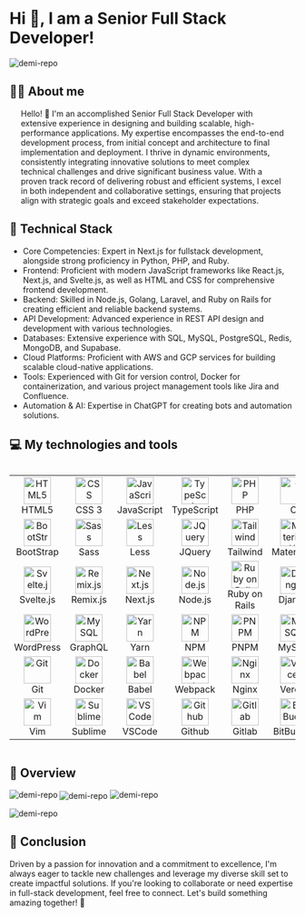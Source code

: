 <!--suppress HtmlDeprecatedAttribute -->

# Hi 👋, I am a Senior Full Stack Developer!

<img src="https://komarev.com/ghpvc/?username=demi-repo&label=Profile%20views&color=0e75b6&style=flat" alt="demi-repo" />

## 👨‍💻 About me 

<div style="padding: 0 20px;" >
Hello! 👋 I'm an accomplished Senior Full Stack Developer with extensive experience in designing and building scalable, high-performance applications. My expertise encompasses the end-to-end development process, from initial concept and architecture to final implementation and deployment. I thrive in dynamic environments, consistently integrating innovative solutions to meet complex technical challenges and drive significant business value. With a proven track record of delivering robust and efficient systems, I excel in both independent and collaborative settings, ensuring that projects align with strategic goals and exceed stakeholder expectations.
</div>

## 🔧 Technical Stack

- Core Competencies: Expert in Next.js for fullstack development,
  alongside strong proficiency in Python, PHP, and Ruby.
- Frontend: Proficient with modern JavaScript frameworks like
  React.js, Next.js, and Svelte.js, as well as HTML and CSS for
  comprehensive frontend development.
- Backend: Skilled in Node.js, Golang, Laravel, and Ruby on Rails for
  creating efficient and reliable backend systems.
- API Development: Advanced experience in REST API design and
  development with various technologies.
- Databases: Extensive experience with SQL, MySQL, PostgreSQL,
  Redis, MongoDB, and Supabase.
- Cloud Platforms: Proficient with AWS and GCP services for building
  scalable cloud-native applications.
- Tools: Experienced with Git for version control, Docker for
  containerization, and various project management tools like Jira and
  Confluence.
- Automation & AI: Expertise in ChatGPT for creating bots and
  automation solutions.

## 💻 My technologies and tools
  <div style="display: flex; align-items: center; font-size: 8px">
    <table align="center">
      <tr>
        <td align="center" width="80">
          <img src="https://skillicons.dev/icons?i=html" width="48" height="48" alt="HTML5" />
          <br>HTML5
        </td>
        <td align="center" width="80">
          <img src="https://skillicons.dev/icons?i=css" width="48" height="48" alt="CSS" />
          <br>CSS 3
        </td>
        <td align="center" width="80">
          <img src="https://skillicons.dev/icons?i=javascript" width="48" height="48" alt="JavaScript" />
          <br>JavaScript
        </td>
        <td align="center" width="80">
          <img src="https://skillicons.dev/icons?i=typescript" width="48" height="48" alt="TypeScript" />
          <br>TypeScript
        </td>
        <td align="center" width="80">
          <img src="https://skillicons.dev/icons?i=php" width="48" height="48" alt="PHP" />
          <br>PHP
        </td>
        <td align="center" width="80">
          <img src="https://skillicons.dev/icons?i=c" width="48" height="48" alt="C" />
          <br>C
        </td>
        <td align="center" width="80">
          <img src="https://skillicons.dev/icons?i=cpp" width="48" height="48" alt="C++" />
          <br>C++
        </td>
        <td align="center" width="80">
          <img src="https://skillicons.dev/icons?i=cs" width="48" height="48" alt="C#" />
          <br>C#
        </td>
        <td align="center" width="80">
          <img src="https://skillicons.dev/icons?i=python" width="48" height="48" alt="Python" />
          <br>Python
        </td>
        <td align="center" width="80">
          <img src="https://skillicons.dev/icons?i=bash" width="48" height="48" alt="Bash" />
          <br>Bash
        </td>
      </tr>
      <tr>
        <td align="center" width="80">
          <img src="https://skillicons.dev/icons?i=bootstrap" width="48" height="48" alt="BootStrap" />
          <br>BootStrap
        </td>
        <td align="center" width="80">
          <img src="https://skillicons.dev/icons?i=sass" width="48" height="48" alt="Sass" />
          <br>Sass
        </td>
        <td align="center" width="80">
          <img src="https://skillicons.dev/icons?i=less" width="48" height="48" alt="Less" />
          <br>Less
        </td>
        <td align="center" width="80">
          <img src="https://skillicons.dev/icons?i=jquery" width="48" height="48" alt="JQuery" />
          <br>JQuery
        </td>
        <td align="center" width="80">
          <img src="https://skillicons.dev/icons?i=tailwind" width="48" height="48" alt="Tailwind" />
          <br>Tailwind
        </td>
        <td align="center" width="80">
          <img src="https://skillicons.dev/icons?i=materialui" width="48" height="48" alt="MaterialUI" />
          <br>MaterialUI
        </td>
        <td align="center" width="80">
          <img src="https://skillicons.dev/icons?i=react" width="48" height="48" alt="React.js" />
          <br>React.js
        </td>
        <td align="center" width="80">
          <img src="https://skillicons.dev/icons?i=redux" width="48" height="48" alt="Redux" />
          <br>Redux
        </td>
        <td align="center" width="80">
          <img src="https://skillicons.dev/icons?i=angular" width="48" height="48" alt="Angular.js" />
          <br>Angular.js
        </td>
        <td align="center" width="80">
          <img src="https://skillicons.dev/icons?i=vue" width="48" height="48" alt="Vue.js" />
          <br>Vue.js
        </td>
      </tr>
      <tr>
        <td align="center" width="80">
          <img src="https://skillicons.dev/icons?i=svelte" width="48" height="48" alt="Svelte.js" />
          <br>Svelte.js
        </td>
        <td align="center" width="80">
          <img src="https://skillicons.dev/icons?i=remix" width="48" height="48" alt="Remix.js" />
          <br>Remix.js
        </td>
        <td align="center" width="80">
          <img src="https://skillicons.dev/icons?i=next" width="48" height="48" alt="Next.js" />
          <br>Next.js
        </td>
        <td align="center" width="80">
          <img src="https://skillicons.dev/icons?i=nodejs" width="48" height="48" alt="Node.js" />
          <br>Node.js
        </td>
        <td align="center" width="80">
          <img src="https://skillicons.dev/icons?i=ruby" width="48" height="48" alt="Ruby on Rails" />
          <br>Ruby on Rails
        </td>
        <td align="center" width="80">
          <img src="https://skillicons.dev/icons?i=django" width="48" height="48" alt="Django" />
          <br>Django
        </td>
        <td align="center" width="80">
          <img src="https://skillicons.dev/icons?i=fastapi" width="48" height="48" alt="FastAPI" />
          <br>FastAPI
        </td>
        <td align="center" width="80">
          <img src="https://skillicons.dev/icons?i=laravel" width="48" height="48" alt="Laravel" />
          <br>Laravel
        </td>
        <td align="center" width="80">
          <img src="https://skillicons.dev/icons?i=go" width="48" height="48" alt="Golang" />
          <br>Golang
        </td>
        <td align="center" width="80">
          <img src="https://skillicons.dev/icons?i=electron" width="48" height="48" alt="Electron.js" />
          <br>Electron.js
        </td>
      </tr>
      <tr>
        <td align="center" width="80">
          <img src="https://skillicons.dev/icons?i=wordpress" width="48" height="48" alt="WordPress" />
          <br>WordPress
        </td>
        <td align="center" width="80">
          <img src="https://skillicons.dev/icons?i=graphql" width="48" height="48" alt="MySQL" />
          <br>GraphQL
        </td>
        <td align="center" width="80">
          <img src="https://skillicons.dev/icons?i=yarn" width="48" height="48" alt="Yarn" />
          <br>Yarn
        </td>
        <td align="center" width="80">
          <img src="https://skillicons.dev/icons?i=npm" width="48" height="48" alt="NPM" />
          <br>NPM
        </td>
        <td align="center" width="80">
          <img src="https://skillicons.dev/icons?i=pnpm" width="48" height="48" alt="PNPM" />
          <br>PNPM
        </td>
        <td align="center" width="80">
          <img src="https://skillicons.dev/icons?i=mysql" width="48" height="48" alt="MySQL" />
          <br>MySQL
        </td>
        <td align="center" width="80">
          <img src="https://skillicons.dev/icons?i=redis" width="48" height="48" alt="Redis" />
          <br>Redis
        </td>
        <td align="center" width="80">
          <img src="https://skillicons.dev/icons?i=postgresql" width="48" height="48" alt="PostgreSQL" />
          <br>PostgreSQL
        </td>
        <td align="center" width="80">
          <img src="https://skillicons.dev/icons?i=mongodb" width="48" height="48" alt="MongoDB" />
          <br>MongoDB
        </td>
        <td align="center" width="80">
          <img src="https://skillicons.dev/icons?i=supabase" width="48" height="48" alt="Supabase" />
          <br>Supabase
        </td>
      </tr>
      <tr>
        <td align="center" width="80">
          <img src="https://skillicons.dev/icons?i=git" width="48" height="48" alt="Git" />
          <br>Git
        </td>
        <td align="center" width="80">
          <img src="https://skillicons.dev/icons?i=docker" width="48" height="48" alt="Docker" />
          <br>Docker
        </td>
        <td align="center" width="80">
          <img src="https://skillicons.dev/icons?i=babel" width="48" height="48" alt="Babel" />
          <br>Babel
        </td>
        <td align="center" width="80">
          <img src="https://skillicons.dev/icons?i=webpack" width="48" height="48" alt="Webpack" />
          <br>Webpack
        </td>
        <td align="center" width="80">
          <img src="https://skillicons.dev/icons?i=nginx" width="48" height="48" alt="Nginx" />
          <br>Nginx
        </td>
        <td align="center" width="80">
          <img src="https://skillicons.dev/icons?i=vercel" width="48" height="48" alt="Vercel" />
          <br>Vercel
        </td>
        <td align="center" width="80">
          <img src="https://skillicons.dev/icons?i=netlify" width="48" height="48" alt="Netlify" />
          <br>Netlify
        </td>
        <td align="center" width="80">
          <img src="https://skillicons.dev/icons?i=aws" width="48" height="48" alt="AWS" />
          <br>AWS
        </td>
        <td align="center" width="80">
          <img src="https://skillicons.dev/icons?i=gcp" width="48" height="48" alt="GCP" />
          <br>GCP
        </td>
        <td align="center" width="80">
          <img src="https://skillicons.dev/icons?i=azure" width="48" height="48" alt="Azure" />
          <br>Azure
        </td>
      </tr>
      <tr>
        <td align="center" width="80">
          <img src="https://skillicons.dev/icons?i=vim" width="48" height="48" alt="Vim" />
          <br>Vim
        </td>
        <td align="center" width="80">
          <img src="https://skillicons.dev/icons?i=sublime" width="48" height="48" alt="Sublime" />
          <br>Sublime
        </td>
        <td align="center" width="80">
          <img src="https://skillicons.dev/icons?i=vscode" width="48" height="48" alt="VSCode" />
          <br>VSCode
        </td>
        <td align="center" width="80">
          <img src="https://skillicons.dev/icons?i=github" width="48" height="48" alt="Github" />
          <br>Github
        </td>
        <td align="center" width="80">
          <img src="https://skillicons.dev/icons?i=gitlab" width="48" height="48" alt="Gitlab" />
          <br>Gitlab
        </td>
        <td align="center" width="80">
          <img src="https://skillicons.dev/icons?i=bitbucket" width="48" height="48" alt="BitBucket" />
          <br>BitBucket
        </td>
        <td align="center" width="80">
          <img src="https://skillicons.dev/icons?i=figma" width="48" height="48" alt="Figma" />
          <br>Figma
        </td>
        <td align="center" width="80">
          <img src="https://skillicons.dev/icons?i=linux" width="48" height="48" alt="Linux" />
          <br>Linux
        </td>
        <td align="center" width="80">
          <img src="https://skillicons.dev/icons?i=redhat" width="48" height="48" alt="Redhat" />
          <br>Redhat
        </td>
        <td align="center" width="80">
          <img src="https://skillicons.dev/icons?i=ubuntu" width="48" height="48" alt="Ubuntu" />
          <br>Ubuntu
        </td>
      </tr>
   </table>
  </div>

## 🌟 Overview

  <img align="left" src="https://github-readme-stats.vercel.app/api?username=demi-repo&show_icons=true&locale=en" alt="demi-repo" />

  <img align="center" src="https://github-readme-streak-stats.herokuapp.com/?user=demi-repo&" alt="demi-repo" />

  <img src="https://github-profile-trophy.vercel.app/?username=demi-repo" alt="demi-repo" />

  <img align="center" src="https://github-readme-stats.vercel.app/api/top-langs?username=demi-repo&show_icons=true&locale=en&layout=compact" alt="demi-repo" /></td>

## 🎯 Conclusion

Driven by a passion for innovation and a commitment to excellence, I'm always eager to tackle new challenges and leverage my diverse skill set to create impactful solutions. If you're looking to collaborate or need expertise in full-stack development, feel free to connect. Let's build something amazing together! 🚀

